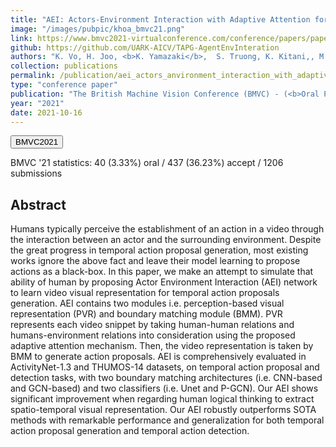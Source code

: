 ```yaml
---
title: "AEI: Actors-Environment Interaction with Adaptive Attention for Temporal Action Proposals Generation"
image: "/images/pubpic/khoa_bmvc21.png"
link: https://www.bmvc2021-virtualconference.com/conference/papers/paper_1095.html
github: https://github.com/UARK-AICV/TAPG-AgentEnvInteration
authors: "K. Vo, H. Joo, <b>K. Yamazaki</b>,  S. Truong, K. Kitani,, M.-T. Tran, N. Le"
collection: publications
permalink: /publication/aei_actors_anvironment_interaction_with_adaptive_attention_for_temporal_action_proposals_generation
type: "conference paper"
publication: "The British Machine Vision Conference (BMVC) - (<b>Oral Presentation-3.33%</b>)"
year: "2021"
date: 2021-10-16
---
```

<button class="btn btn-round btn-sm btn-ghost-blue" onclick="location.href='https://www.bmvc2021-virtualconference.com/conference/papers/paper_1095.html'">BMVC2021</button>

BMVC '21 statistics: 40 (3.33%) oral / 437 (36.23%) accept / 1206 submissions 

## Abstract
Humans typically perceive the establishment of an action in a video through the interaction between an actor and the surrounding environment. Despite the great progress in temporal action proposal generation, most existing works ignore the above fact and leave their model learning to propose actions as a black-box. In this paper, we make an attempt to simulate that ability of human by proposing Actor Environment Interaction (AEI) network to learn video visual representation for temporal action proposals generation. AEI contains two modules i.e. perception-based visual representation (PVR) and boundary matching module (BMM). PVR represents each video snippet by taking human-human relations and humans-environment relations into consideration using the proposed adaptive attention mechanism. Then, the video representation is taken by BMM to generate action proposals. AEI is comprehensively evaluated in ActivityNet-1.3 and THUMOS-14 datasets, on temporal action proposal and detection tasks, with two boundary matching architectures (i.e. CNN-based and GCN-based) and two classifiers (i.e. Unet and P-GCN). Our AEI shows significant improvement when regarding human logical thinking to extract spatio-temporal visual representation. Our AEI robustly outperforms SOTA methods with remarkable performance and generalization for both temporal action proposal generation and temporal action detection.

